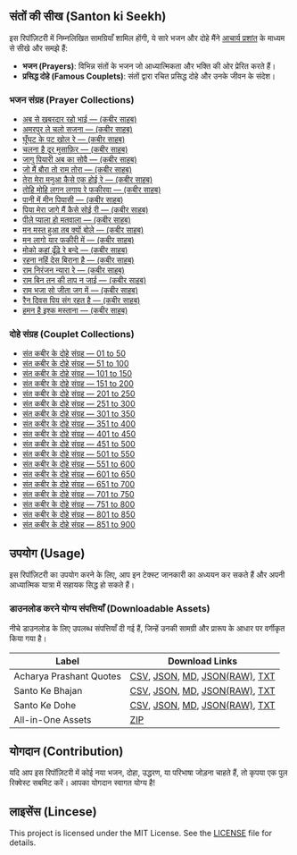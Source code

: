 ## संतों की सीख (Santon ki Seekh)

इस रिपॉज़िटरी में निम्नलिखित सामग्रियाँ शामिल होंगी, ये सारे भजन और दोहे मैंने [आचार्य प्रशांत](https://acharyaprashant.org/en/gita) के माध्यम से सीखे और समझे हैं:

- **भजन (Prayers)**: विभिन्न संतों के भजन जो आध्यात्मिकता और भक्ति की ओर प्रेरित करते हैं।
- **प्रसिद्ध दोहे (Famous Couplets)**: संतों द्वारा रचित प्रसिद्ध दोहे और उनके जीवन के संदेश।

### भजन संग्रह (Prayer Collections)

- [अब से खबरदार रहो भाई — (कबीर साहब)][ab-se-khabardaar-raho-bhai]
- [अमरपुर ले चलो सजना — (कबीर साहब)][amarpur-le-chalo-sajna]
- [घूँघट के पट खोल रे — (कबीर साहब)][ghoonghat-ke-pat-khol-re]
- [चलना है दूर मुसाफ़िर — (कबीर साहब)][chalna-hai-door-musafir]
- [जागु पियारी अब का सोवै — (कबीर साहब)][jaag-piyari-ab-ka-sauve]
- [जो मैं बौरा तो राम तोरा — (कबीर साहब)][jo-main-bora-to-ram-tora]
- [तेरा मेरा मनुआ कैसे एक होई रे — (कबीर साहब)][tera-mera-manuva-kaise-ek-hoi-re]
- [तोहि मोहि लगन लगाय रे फकीरवा — (कबीर साहब)][tohi-mohi-lagan-lagaye-re-phakirava]
- [पानी में मीन पियासी — (कबीर साहब)][pani-me-meen-piyaasi]
- [पिया मेरा जागे मैं कैसे सोई री — (कबीर साहब)][piya-mera-jaage-main-kaise-soi-ri]
- [पीले प्याला हो मतवाला — (कबीर साहब)][peele-pyala-ho-matwala]
- [मन मस्त हुआ तब क्यों बोले — (कबीर साहब)][man-mast-huaa-tab-kyon-bole]
- [मन लागो यार फकीरी में — (कबीर साहब)][man-lago-yaar-fakiri-me]
- [मोको कहां ढूँढ़े रे बन्दे — (कबीर साहब)][moko-kahaan-dhundhe-re-bande]
- [रहना नहिं देस बिराना है — (कबीर साहब)][rehna-nahi-desh-virana-hai]
- [राम निरंजन न्यारा रे — (कबीर साहब)][ram-niranjan-nyaara-re]
- [राम बिन तन की ताप न जाई — (कबीर साहब)][ram-bin-tan-ki-taap-na-jaai]
- [राम भजा सो जीता जग में — (कबीर साहब)][ram-bhaja-so-jeeta-jag-me]
- [रैन दिवस पिय संग रहत है — (कबीर साहब)][rain-divas-piya-sang-rahat-hai]
- [हमन है इश्क मस्ताना — (कबीर साहब)][haman-hai-ishq-mastana]

[ab-se-khabardaar-raho-bhai]: docs/bhajans/ab-se-khabardaar-raho-bhai.md
[pani-me-meen-piyaasi]: /docs/bhajans/pani-me-meen-piyaasi.md
[amarpur-le-chalo-sajna]: /docs/bhajans/amarpur-le-chalo-sajna.md
[peele-pyala-ho-matwala]: docs/bhajans/peele-pyala-ho-matwala.md
[chalna-hai-door-musafir]: docs/bhajans/chalna-hai-door-musafir.md
[piya-mera-jaage-main-kaise-soi-ri]: /docs/bhajans/piya-mera-jaage-main-kaise-soi-ri.md
[ghoonghat-ke-pat-khol-re]: docs/bhajans/ghoonghat-ke-pat-khol-re.md
[rain-divas-piya-sang-rahat-hai]: docs/bhajans/rain-divas-piya-sang-rahat-hai.md
[haman-hai-ishq-mastana]: /docs/bhajans/haman-hai-ishq-mastana.md
[ram-bhaja-so-jeeta-jag-me]: /docs/bhajans/ram-bhaja-so-jeeta-jag-me.md
[jaag-piyari-ab-ka-sauve]: docs/bhajans/jaag-piyari-ab-ka-sauve.md
[ram-bin-tan-ki-taap-na-jaai]: /docs/bhajans/ram-bin-tan-ki-taap-na-jaai.md
[jo-main-bora-to-ram-tora]: /docs/bhajans/jo-main-bora-to-ram-tora.md
[ram-niranjan-nyaara-re]: /docs/bhajans/ram-niranjan-nyaara-re.md
[man-lago-yaar-fakiri-me]: docs/bhajans/man-lago-yaar-fakiri-me.md
[rehna-nahi-desh-virana-hai]: docs/bhajans/rehna-nahi-desh-virana-hai.md
[man-mast-huaa-tab-kyon-bole]: /docs/bhajans/man-mast-huaa-tab-kyon-bole.md
[tera-mera-manuva-kaise-ek-hoi-re]: /docs/bhajans/tera-mera-manuva-kaise-ek-hoi-re.md
[moko-kahaan-dhundhe-re-bande]: /docs/bhajans/moko-kahaan-dhundhe-re-bande.md
[tohi-mohi-lagan-lagaye-re-phakirava]: /docs/bhajans/tohi-mohi-lagan-lagaye-re-phakirava.md

### दोहे संग्रह (Couplet Collections)

- [संत कबीर के दोहे संग्रह — 01 to 50][sant-kabir-ke-dohe-01]
- [संत कबीर के दोहे संग्रह — 51 to 100][sant-kabir-ke-dohe-02]
- [संत कबीर के दोहे संग्रह — 101 to 150][sant-kabir-ke-dohe-03]
- [संत कबीर के दोहे संग्रह — 151 to 200][sant-kabir-ke-dohe-04]
- [संत कबीर के दोहे संग्रह — 201 to 250][sant-kabir-ke-dohe-05]
- [संत कबीर के दोहे संग्रह — 251 to 300][sant-kabir-ke-dohe-06]
- [संत कबीर के दोहे संग्रह — 301 to 350][sant-kabir-ke-dohe-07]
- [संत कबीर के दोहे संग्रह — 351 to 400][sant-kabir-ke-dohe-08]
- [संत कबीर के दोहे संग्रह — 401 to 450][sant-kabir-ke-dohe-09]
- [संत कबीर के दोहे संग्रह — 451 to 500][sant-kabir-ke-dohe-10]
- [संत कबीर के दोहे संग्रह — 501 to 550][sant-kabir-ke-dohe-11]
- [संत कबीर के दोहे संग्रह — 551 to 600][sant-kabir-ke-dohe-12]
- [संत कबीर के दोहे संग्रह — 601 to 650][sant-kabir-ke-dohe-13]
- [संत कबीर के दोहे संग्रह — 651 to 700][sant-kabir-ke-dohe-14]
- [संत कबीर के दोहे संग्रह — 701 to 750][sant-kabir-ke-dohe-15]
- [संत कबीर के दोहे संग्रह — 751 to 800][sant-kabir-ke-dohe-16]
- [संत कबीर के दोहे संग्रह — 801 to 850][sant-kabir-ke-dohe-17]
- [संत कबीर के दोहे संग्रह — 851 to 900][sant-kabir-ke-dohe-18]

[sant-kabir-ke-dohe-01]: docs/dohe/sant-kabir-ke-dohe-01.md
[sant-kabir-ke-dohe-02]: docs/dohe/sant-kabir-ke-dohe-02.md
[sant-kabir-ke-dohe-03]: docs/dohe/sant-kabir-ke-dohe-03.md
[sant-kabir-ke-dohe-04]: docs/dohe/sant-kabir-ke-dohe-04.md
[sant-kabir-ke-dohe-05]: docs/dohe/sant-kabir-ke-dohe-05.md
[sant-kabir-ke-dohe-06]: docs/dohe/sant-kabir-ke-dohe-06.md
[sant-kabir-ke-dohe-07]: docs/dohe/sant-kabir-ke-dohe-07.md
[sant-kabir-ke-dohe-08]: docs/dohe/sant-kabir-ke-dohe-08.md
[sant-kabir-ke-dohe-09]: docs/dohe/sant-kabir-ke-dohe-09.md
[sant-kabir-ke-dohe-10]: docs/dohe/sant-kabir-ke-dohe-10.md
[sant-kabir-ke-dohe-11]: docs/dohe/sant-kabir-ke-dohe-11.md
[sant-kabir-ke-dohe-12]: docs/dohe/sant-kabir-ke-dohe-12.md
[sant-kabir-ke-dohe-13]: docs/dohe/sant-kabir-ke-dohe-13.md
[sant-kabir-ke-dohe-14]: docs/dohe/sant-kabir-ke-dohe-14.md
[sant-kabir-ke-dohe-15]: docs/dohe/sant-kabir-ke-dohe-15.md
[sant-kabir-ke-dohe-16]: docs/dohe/sant-kabir-ke-dohe-16.md
[sant-kabir-ke-dohe-17]: docs/dohe/sant-kabir-ke-dohe-17.md
[sant-kabir-ke-dohe-18]: docs/dohe/sant-kabir-ke-dohe-18.md

## उपयोग (Usage)

इस रिपॉज़िटरी का उपयोग करने के लिए, आप इन टेक्स्ट जानकारी का अध्ययन कर सकते हैं और अपनी आध्यात्मिक यात्रा में सहायक सिद्ध हो सकते हैं।

### डाउनलोड करने योग्य संपत्तियाँ (Downloadable Assets)

नीचे डाउनलोड के लिए उपलब्ध संपत्तियाँ दी गई हैं, जिन्हें उनकी सामग्री और प्रारूप के आधार पर वर्गीकृत किया गया है।

| Label                   | Download Links                                                                                                |
| ----------------------- | ------------------------------------------------------------------------------------------------------------- |
| Acharya Prashant Quotes | [CSV][acharya-csv], [JSON][acharya-json], [MD][acharya-md], [JSON(RAW)][acharya-json-raw], [TXT][acharya-txt] |
| Santo Ke Bhajan         | [CSV][bhajan-csv], [JSON][bhajan-json], [MD][bhajan-md], [JSON(RAW)][bhajan-json-raw], [TXT][bhajan-txt]      |
| Santo Ke Dohe           | [CSV][dohe-csv], [JSON][dohe-json], [MD][dohe-md], [JSON(RAW)][dohe-json-raw], [TXT][dohe-txt]                |
| All-in-One Assets       | [ZIP][all-in-one]                                                                                             |

[acharya-csv]: https://github.com/vijayhardaha/santo-ki-seekh/releases/download/v1.0.5/acharya-prashant-quotes.csv
[acharya-json]: https://github.com/vijayhardaha/santo-ki-seekh/releases/download/v1.0.5/acharya-prashant-quotes.json
[acharya-md]: https://github.com/vijayhardaha/santo-ki-seekh/releases/download/v1.0.5/acharya-prashant-quotes.md
[acharya-json-raw]: https://github.com/vijayhardaha/santo-ki-seekh/releases/download/v1.0.5/acharya-prashant-quotes.raw.json
[acharya-txt]: https://github.com/vijayhardaha/santo-ki-seekh/releases/download/v1.0.5/acharya-prashant-quotes.txt
[bhajan-csv]: https://github.com/vijayhardaha/santo-ki-seekh/releases/download/v1.0.5/santon-ke-bhajan.csv
[bhajan-json]: https://github.com/vijayhardaha/santo-ki-seekh/releases/download/v1.0.5/santon-ke-bhajan.json
[bhajan-md]: https://github.com/vijayhardaha/santo-ki-seekh/releases/download/v1.0.5/santon-ke-bhajan.md
[bhajan-json-raw]: https://github.com/vijayhardaha/santo-ki-seekh/releases/download/v1.0.5/santon-ke-bhajan.raw.json
[bhajan-txt]: https://github.com/vijayhardaha/santo-ki-seekh/releases/download/v1.0.5/santon-ke-bhajan.txt
[dohe-csv]: https://github.com/vijayhardaha/santo-ki-seekh/releases/download/v1.0.5/santon-ke-dohe.csv
[dohe-json]: https://github.com/vijayhardaha/santo-ki-seekh/releases/download/v1.0.5/santon-ke-dohe.json
[dohe-md]: https://github.com/vijayhardaha/santo-ki-seekh/releases/download/v1.0.5/santon-ke-dohe.md
[dohe-json-raw]: https://github.com/vijayhardaha/santo-ki-seekh/releases/download/v1.0.5/santon-ke-dohe.raw.json
[dohe-txt]: https://github.com/vijayhardaha/santo-ki-seekh/releases/download/v1.0.5/santon-ke-dohe.txt
[all-in-one]: https://github.com/vijayhardaha/santo-ki-seekh/releases/download/v1.0.5/all-in-one-assets.zip

## योगदान (Contribution)

यदि आप इस रिपॉज़िटरी में कोई नया भजन, दोहा, उद्धरण, या परिभाषा जोड़ना चाहते हैं, तो कृपया एक पुल रिक्वेस्ट सबमिट करें। आपका योगदान स्वागत योग्य है!

## लाइसेंस (Lincese)

This project is licensed under the MIT License. See the [LICENSE](LICENSE) file for details.
